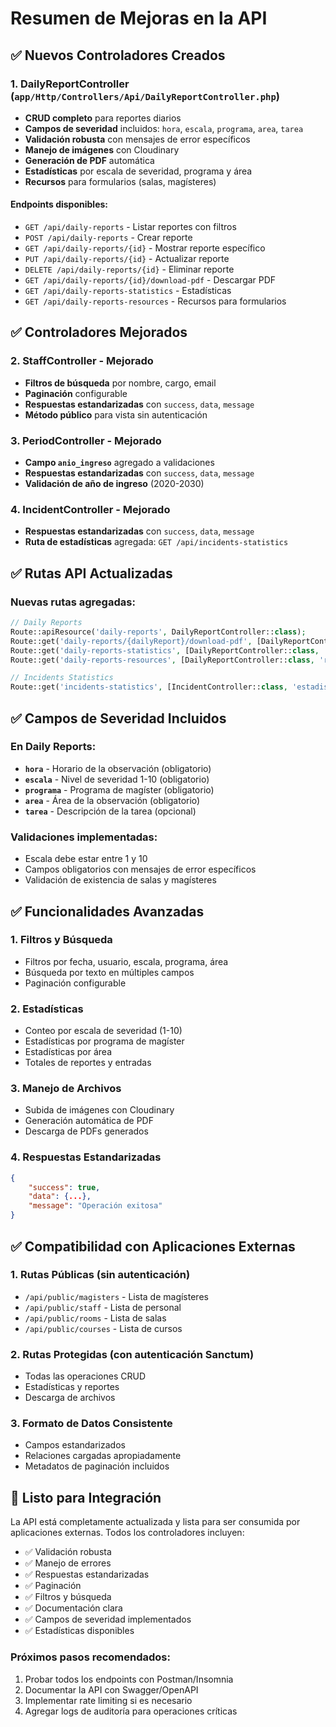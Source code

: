 # Resumen de Mejoras en la API

## ✅ **Nuevos Controladores Creados**

### 1. **DailyReportController** (`app/Http/Controllers/Api/DailyReportController.php`)
- **CRUD completo** para reportes diarios
- **Campos de severidad** incluidos: `hora`, `escala`, `programa`, `area`, `tarea`
- **Validación robusta** con mensajes de error específicos
- **Manejo de imágenes** con Cloudinary
- **Generación de PDF** automática
- **Estadísticas** por escala de severidad, programa y área
- **Recursos** para formularios (salas, magísteres)

#### Endpoints disponibles:
- `GET /api/daily-reports` - Listar reportes con filtros
- `POST /api/daily-reports` - Crear reporte
- `GET /api/daily-reports/{id}` - Mostrar reporte específico
- `PUT /api/daily-reports/{id}` - Actualizar reporte
- `DELETE /api/daily-reports/{id}` - Eliminar reporte
- `GET /api/daily-reports/{id}/download-pdf` - Descargar PDF
- `GET /api/daily-reports-statistics` - Estadísticas
- `GET /api/daily-reports-resources` - Recursos para formularios

## ✅ **Controladores Mejorados**

### 2. **StaffController** - Mejorado
- **Filtros de búsqueda** por nombre, cargo, email
- **Paginación** configurable
- **Respuestas estandarizadas** con `success`, `data`, `message`
- **Método público** para vista sin autenticación

### 3. **PeriodController** - Mejorado
- **Campo `anio_ingreso`** agregado a validaciones
- **Respuestas estandarizadas** con `success`, `data`, `message`
- **Validación de año de ingreso** (2020-2030)

### 4. **IncidentController** - Mejorado
- **Respuestas estandarizadas** con `success`, `data`, `message`
- **Ruta de estadísticas** agregada: `GET /api/incidents-statistics`

## ✅ **Rutas API Actualizadas**

### Nuevas rutas agregadas:
```php
// Daily Reports
Route::apiResource('daily-reports', DailyReportController::class);
Route::get('daily-reports/{dailyReport}/download-pdf', [DailyReportController::class, 'downloadPdf']);
Route::get('daily-reports-statistics', [DailyReportController::class, 'statistics']);
Route::get('daily-reports-resources', [DailyReportController::class, 'resources']);

// Incidents Statistics
Route::get('incidents-statistics', [IncidentController::class, 'estadisticas']);
```

## ✅ **Campos de Severidad Incluidos**

### En Daily Reports:
- **`hora`** - Horario de la observación (obligatorio)
- **`escala`** - Nivel de severidad 1-10 (obligatorio)
- **`programa`** - Programa de magíster (obligatorio)
- **`area`** - Área de la observación (obligatorio)
- **`tarea`** - Descripción de la tarea (opcional)

### Validaciones implementadas:
- Escala debe estar entre 1 y 10
- Campos obligatorios con mensajes de error específicos
- Validación de existencia de salas y magísteres

## ✅ **Funcionalidades Avanzadas**

### 1. **Filtros y Búsqueda**
- Filtros por fecha, usuario, escala, programa, área
- Búsqueda por texto en múltiples campos
- Paginación configurable

### 2. **Estadísticas**
- Conteo por escala de severidad (1-10)
- Estadísticas por programa de magíster
- Estadísticas por área
- Totales de reportes y entradas

### 3. **Manejo de Archivos**
- Subida de imágenes con Cloudinary
- Generación automática de PDF
- Descarga de PDFs generados

### 4. **Respuestas Estandarizadas**
```json
{
    "success": true,
    "data": {...},
    "message": "Operación exitosa"
}
```

## ✅ **Compatibilidad con Aplicaciones Externas**

### 1. **Rutas Públicas** (sin autenticación)
- `/api/public/magisters` - Lista de magísteres
- `/api/public/staff` - Lista de personal
- `/api/public/rooms` - Lista de salas
- `/api/public/courses` - Lista de cursos

### 2. **Rutas Protegidas** (con autenticación Sanctum)
- Todas las operaciones CRUD
- Estadísticas y reportes
- Descarga de archivos

### 3. **Formato de Datos Consistente**
- Campos estandarizados
- Relaciones cargadas apropiadamente
- Metadatos de paginación incluidos

## 🚀 **Listo para Integración**

La API está completamente actualizada y lista para ser consumida por aplicaciones externas. Todos los controladores incluyen:

- ✅ Validación robusta
- ✅ Manejo de errores
- ✅ Respuestas estandarizadas
- ✅ Paginación
- ✅ Filtros y búsqueda
- ✅ Documentación clara
- ✅ Campos de severidad implementados
- ✅ Estadísticas disponibles

### Próximos pasos recomendados:
1. Probar todos los endpoints con Postman/Insomnia
2. Documentar la API con Swagger/OpenAPI
3. Implementar rate limiting si es necesario
4. Agregar logs de auditoría para operaciones críticas
